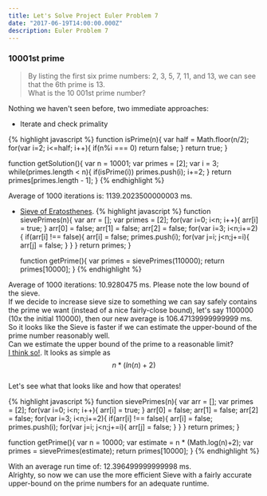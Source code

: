 ```yaml
---
title: Let's Solve Project Euler Problem 7
date: "2017-06-19T14:00:00.000Z"
description: Euler Problem 7
---
```


### 10001st prime
>By listing the first six prime numbers: 2, 3, 5, 7, 11, and 13, we can see that the 6th prime is 13.<br/>
What is the 10 001st prime number?

Nothing we haven't seen before, two immediate approaches:

* Iterate and check primality

{% highlight javascript %}
  function isPrime(n){
    var half = Math.floor(n/2);
    for(var i=2; i<=half; i++){
      if(n%i === 0)
        return false;
    }
    return true;
  }

  function getSolution(){
    var n = 10001;
    var primes = [2];
    var i = 3;
    while(primes.length < n){
      if(isPrime(i))
        primes.push(i);
      i+=2;
    }
    return primes[primes.length - 1];
  }
{% endhighlight %}

Average of 1000 iterations is: 1139.2023500000003 ms.

* [Sieve of Eratosthenes](https://en.wikipedia.org/wiki/Sieve_of_Eratosthenes).
{% highlight javascript %}
  function sievePrimes(n){
    var arr = [];
    var primes = [2];
    for(var i=0; i<n; i++){
      arr[i] = true;
    }
    arr[0] = false;
    arr[1] = false;
    arr[2] = false;
    for(var i=3; i<n;i+=2){
      if(arr[i] !== false){
        arr[i] = false;
        primes.push(i);
        for(var j=i; j<n;j+=i){
          arr[j] = false;
        }
      }
    }
    return primes;
  }

  function getPrime(){
    var primes = sievePrimes(110000);
    return primes[10000];
  }
{% endhighlight %}

Average of 1000 iterations: 10.9280475 ms. Please note the low bound of the sieve.<br/>
If we decide to increase sieve size to something we can say safely contains the prime we want (instead of a nice fairly-close bound), let's say 1100000 (10x the initial 110000), then our new average is 106.47139999999999 ms.<br/>
So it looks like the Sieve is faster if we can estimate the upper-bound of the prime number reasonably well.<br/>
Can we estimate the upper bound of the prime to a reasonable limit?<br/>
[I think so!](https://codereview.stackexchange.com/questions/90813/finding-the-nth-prime). It looks as simple as $$ n * (ln(n)+2) $$<br/>
Let's see what that looks like and how that operates!

{% highlight javascript %}
  function sievePrimes(n){
    var arr = [];
    var primes = [2];
    for(var i=0; i<n; i++){
      arr[i] = true;
    }
    arr[0] = false;
    arr[1] = false;
    arr[2] = false;
    for(var i=3; i<n;i+=2){
      if(arr[i] !== false){
        arr[i] = false;
        primes.push(i);
        for(var j=i; j<n;j+=i){
          arr[j] = false;
        }
      }
    }
    return primes;
  }

  function getPrime(){
    var n = 10000;
    var estimate = n * (Math.log(n)+2);
    var primes = sievePrimes(estimate);
    return primes[10000];
  }
{% endhighlight %}

With an average run time of: 12.396499999999998 ms.<br/>
Alrighty, so now we can use the more efficient Sieve with a fairly accurate upper-bound on the prime numbers for an adequate runtime.
